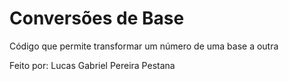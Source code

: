 # Conversões de Base
 Código que permite transformar um número de uma base a outra

 Feito por: Lucas Gabriel Pereira Pestana

